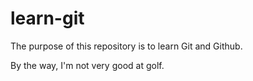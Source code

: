 # learn-git
The purpose of this repository is to learn Git and Github.

By the way, I'm not very good at golf.
